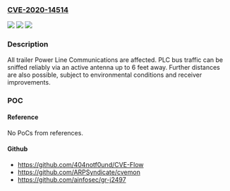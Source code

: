 ### [CVE-2020-14514](https://cve.mitre.org/cgi-bin/cvename.cgi?name=CVE-2020-14514)
![](https://img.shields.io/static/v1?label=Product&message=Trailer%20Power%20Line%20Communications&color=blue)
![](https://img.shields.io/static/v1?label=Version&message=All%20trailer%20power%20line%20communications%20are%20affected.%20&color=brightgreen)
![](https://img.shields.io/static/v1?label=Vulnerability&message=EXPOSURE%20OF%20SENSITIVE%20INFORMATION%20THROUGH%20SENT%20DATA%20CWE-201&color=brightgreen)

### Description

All trailer Power Line Communications are affected. PLC bus traffic can be sniffed reliably via an active antenna up to 6 feet away. Further distances are also possible, subject to environmental conditions and receiver improvements.

### POC

#### Reference
No PoCs from references.

#### Github
- https://github.com/404notf0und/CVE-Flow
- https://github.com/ARPSyndicate/cvemon
- https://github.com/ainfosec/gr-j2497

